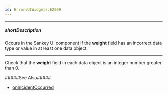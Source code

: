 ```yaml
---
id: ErrorsUIWidgets.E2009
---
```

---
##### shortDescription
Occurs in the Sankey UI component if the **weight** field has an incorrect data type or value in at least one data object.

---
Check that the **weight** field in each data object is an integer number greater than 0.

#####See Also#####
- [onIncidentOccurred](/api-reference/10%20UI%20Components/dxSankey/1%20Configuration/onIncidentOccurred.md '/Documentation/ApiReference/UI_Components/dxSankey/Configuration/#onIncidentOccurred')